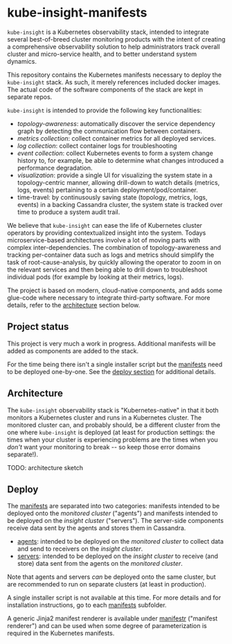 # kube-insight-manifests

`kube-insight` is a Kubernetes observability stack, intended to integrate
several best-of-breed cluster monitoring products with the intent of creating
a comprehensive observability solution to help administrators track overall
cluster and micro-service health, and to better understand system dynamics.

This repository contains the Kubernetes manifests necessary to deploy the
`kube-insight` stack. As such, it merely references included docker images. The
actual code of the software components of the stack are kept in separate repos.

`kube-insight` is intended to provide the following key functionalities:

- *topology-awareness*: automatically discover the service dependency graph by
  detecting the communication flow between containers.
- *metrics collection*: collect container metrics for all deployed services.
- *log collection*: collect container logs for troubleshooting
- *event collection*: collect Kubernetes events to form a system change history
  to, for example, be able to determine what changes introduced a performance
  degradation.
- *visualization*: provide a single UI for visualizing the system state in a
  topology-centric manner, allowing drill-down to watch details (metrics, logs,
  events) pertaining to a certain deployment/pod/container.
- time-travel: by continusously saving state (topology, metrics, logs, events)
  in a backing Cassandra cluster, the system state is tracked over time to
  produce a system audit trail.

We believe that `kube-insight` can ease the life of Kubernetes cluster operators
by providing contextualized insight into the system. Todays microservice-based
architectures involve a lot of moving parts with complex inter-dependencies. The
combination of topology-awareness and tracking per-container data such as logs
and metrics should simplify the task of root-cause-analysis, by quickly allowing
the operator to zoom in on the relevant services and then being able to drill
down to troubleshoot individual pods (for example by looking at their metrics,
logs).

The project is based on modern, cloud-native components, and adds some glue-code
where necessary to integrate third-party software. For more details, refer to
the [architecture](#architecture) section below.


## Project status
This project is very much a work in progress. Additional manifests will be added
as components are added to the stack.

For the time being there isn't a single installer script but the
[manifests](manifests) need to be deployed one-by-one. See the [deploy
section](#deploy) for additional details.


## Architecture
The `kube-insight` observability stack is "Kubernetes-native" in that it both
monitors a Kubernetes cluster and runs in a Kubernetes cluster. The monitored
cluster can, and probably should, be a different cluster from the one where
`kube-insight` is deployed (at least for production settings: the times when
your cluster is experiencing problems are the times when you *don't* want your
monitoring to break -- so keep those error domains separate!).


TODO: architecture sketch


## Deploy
The [manifests](manifests) are separated into two categories: manifests intended
to be deployed onto the _monitored cluster_ ("agents") and manifests intended to
be deployed on the _insight cluster_ ("servers"). The server-side components
receive data sent by the agents and stores them in Cassandra.

- [agents](manifests/agents): intended to be deployed on the _monitored cluster_
  to collect data and send to receivers on the _insight cluster_.
- [servers](manifests/servers): intended to be deployed on the _insight cluster_
  to receive (and store) data sent from the agents on the _monitored cluster_.

Note that agents and servers _can_ be deployed onto the same cluster, but are
recommended to run on separate clusters (at least in production).

A single installer script is not available at this time. For more details and
for installation instructions, go to each [manifests](manifests) subfolder.

A generic Jinja2 manifest renderer is available under [manifestr](manifestr)
("manifest renderer") and can be used when some degree of parameterization is
required in the Kubernetes manifests.
